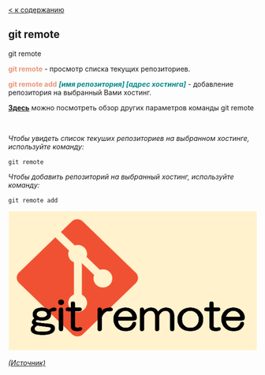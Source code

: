 [< к содержанию](/README.md)

## git remote

git remote

<span style="color:#E9967A">**git remote**</span> - просмотр списка текущих репозиториев.

<span style="color:#E9967A">**git remote add**</span> <span style="color:#008B8B">***[имя репозитория] [адрес хостинга]</span>*** - добавление репозитория на выбранный Вами хостинг.

[**Здесь**](https://fig.io/manual/git/remote "https://fig.io/manual/git/remote") можно посмотреть обзор других параметров команды git remote

<br/>


_Чтобы увидеть список текуших репозиториев на выбранном хостинге, используйте команду:_

```bash=
git remote
```

_Чтобы добавить репозиторий на выбранный хостинг, используйте команду:_

```bash=
git remote add
```

![git-config](/assets/git-remote.png)

[_(Источник)_](https://snowsystem.net/git/git-command/git-remote/)